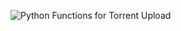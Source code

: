 ![Python Functions for Torrent Upload](https://github.com/Apmaranca/libgen-seedtools/assets/5390946/aaa4b9aa-ca08-482c-9cab-39fc580355bb)
